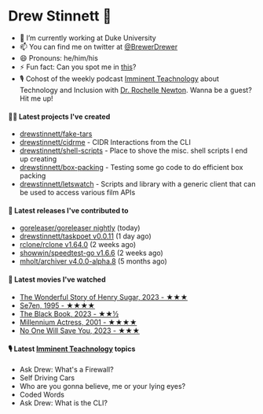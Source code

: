 
# Drew Stinnett 👋

- 🔭 I’m currently working at Duke University
- 📫 You can find me on twitter at [@BrewerDrewer](https://twitter.com/BrewerDrewer)
- 😄 Pronouns: he/him/his
- ⚡ Fun fact: Can you spot me in [this](https://www.youtube.com/watch?v=oL9WnB0qHBA)?
- 🎙 Cohost of the weekly podcast [Imminent Teachnology](https://podcast.imminentteachnology.com/) about Technology and Inclusion with [Dr. Rochelle Newton](https://www.linkedin.com/in/drrochellenewton/). Wanna be a guest? Hit me up!

#### 👨‍💻 Latest projects I've created
- [drewstinnett/fake-tars](https://github.com/drewstinnett/fake-tars)
- [drewstinnett/cidrme](https://github.com/drewstinnett/cidrme) - CIDR Interactions from the CLI
- [drewstinnett/shell-scripts](https://github.com/drewstinnett/shell-scripts) - Place to shove the misc. shell scripts I end up creating
- [drewstinnett/box-packing](https://github.com/drewstinnett/box-packing) - Testing some go code to do efficient box packing
- [drewstinnett/letswatch](https://github.com/drewstinnett/letswatch) - Scripts and library with a generic client that can be used to access various film APIs

#### 🚀 Latest releases I've contributed to
- [goreleaser/goreleaser nightly](https://github.com/goreleaser/goreleaser/releases/tag/nightly) (today)
- [drewstinnett/taskpoet v0.0.11](https://github.com/drewstinnett/taskpoet/releases/tag/v0.0.11) (1 day ago)
- [rclone/rclone v1.64.0](https://github.com/rclone/rclone/releases/tag/v1.64.0) (2 weeks ago)
- [showwin/speedtest-go v1.6.6](https://github.com/showwin/speedtest-go/releases/tag/v1.6.6) (2 weeks ago)
- [mholt/archiver v4.0.0-alpha.8](https://github.com/mholt/archiver/releases/tag/v4.0.0-alpha.8) (5 months ago)

#### 🍿 Latest movies I've watched
- [The Wonderful Story of Henry Sugar, 2023 - ★★★](https://letterboxd.com/mondodrew/film/the-wonderful-story-of-henry-sugar/)
- [Se7en, 1995 - ★★★★](https://letterboxd.com/mondodrew/film/se7en/)
- [The Black Book, 2023 - ★★½](https://letterboxd.com/mondodrew/film/the-black-book-2023/)
- [Millennium Actress, 2001 - ★★★★](https://letterboxd.com/mondodrew/film/millennium-actress/)
- [No One Will Save You, 2023 - ★★★](https://letterboxd.com/mondodrew/film/no-one-will-save-you/)

#### 🎙 Latest [Imminent Teachnology](https://podcast.imminentteachnology.com/) topics
- Ask Drew: What&#39;s a Firewall?
- Self Driving Cars
- Who are you gonna believe, me or your lying eyes?
- Coded Words
- Ask Drew: What is the CLI?
